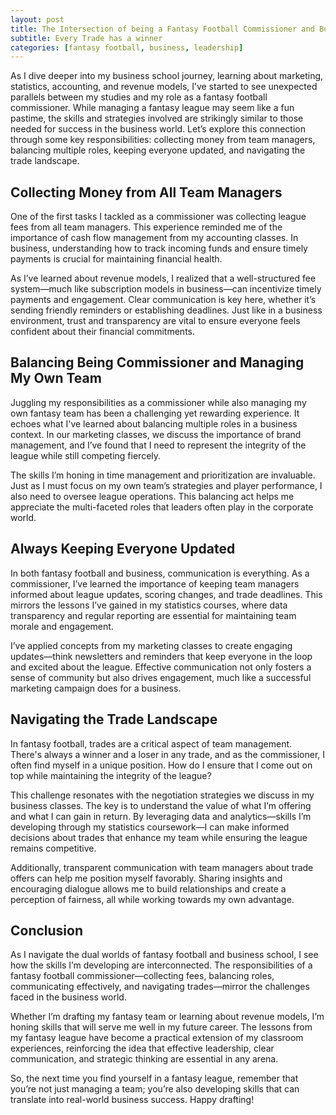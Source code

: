 ```yaml
---
layout: post
title: The Intersection of being a Fantasy Football Commissioner and Business School Concepts
subtitle: Every Trade has a winner
categories: [fantasy football, business, leadership]
---
```


As I dive deeper into my business school journey, learning about marketing, statistics, accounting, and revenue models, I’ve started to see unexpected parallels between my studies and my role as a fantasy football commissioner. While managing a fantasy league may seem like a fun pastime, the skills and strategies involved are strikingly similar to those needed for success in the business world. Let’s explore this connection through some key responsibilities: collecting money from team managers, balancing multiple roles, keeping everyone updated, and navigating the trade landscape.

## Collecting Money from All Team Managers

One of the first tasks I tackled as a commissioner was collecting league fees from all team managers. This experience reminded me of the importance of cash flow management from my accounting classes. In business, understanding how to track incoming funds and ensure timely payments is crucial for maintaining financial health.

As I’ve learned about revenue models, I realized that a well-structured fee system—much like subscription models in business—can incentivize timely payments and engagement. Clear communication is key here, whether it’s sending friendly reminders or establishing deadlines. Just like in a business environment, trust and transparency are vital to ensure everyone feels confident about their financial commitments.

## Balancing Being Commissioner and Managing My Own Team

Juggling my responsibilities as a commissioner while also managing my own fantasy team has been a challenging yet rewarding experience. It echoes what I've learned about balancing multiple roles in a business context. In our marketing classes, we discuss the importance of brand management, and I’ve found that I need to represent the integrity of the league while still competing fiercely.

The skills I’m honing in time management and prioritization are invaluable. Just as I must focus on my own team’s strategies and player performance, I also need to oversee league operations. This balancing act helps me appreciate the multi-faceted roles that leaders often play in the corporate world.

## Always Keeping Everyone Updated

In both fantasy football and business, communication is everything. As a commissioner, I’ve learned the importance of keeping team managers informed about league updates, scoring changes, and trade deadlines. This mirrors the lessons I’ve gained in my statistics courses, where data transparency and regular reporting are essential for maintaining team morale and engagement.

I’ve applied concepts from my marketing classes to create engaging updates—think newsletters and reminders that keep everyone in the loop and excited about the league. Effective communication not only fosters a sense of community but also drives engagement, much like a successful marketing campaign does for a business.

## Navigating the Trade Landscape

In fantasy football, trades are a critical aspect of team management. There's always a winner and a loser in any trade, and as the commissioner, I often find myself in a unique position. How do I ensure that I come out on top while maintaining the integrity of the league?

This challenge resonates with the negotiation strategies we discuss in my business classes. The key is to understand the value of what I’m offering and what I can gain in return. By leveraging data and analytics—skills I’m developing through my statistics coursework—I can make informed decisions about trades that enhance my team while ensuring the league remains competitive.

Additionally, transparent communication with team managers about trade offers can help me position myself favorably. Sharing insights and encouraging dialogue allows me to build relationships and create a perception of fairness, all while working towards my own advantage.

## Conclusion

As I navigate the dual worlds of fantasy football and business school, I see how the skills I’m developing are interconnected. The responsibilities of a fantasy football commissioner—collecting fees, balancing roles, communicating effectively, and navigating trades—mirror the challenges faced in the business world.

Whether I’m drafting my fantasy team or learning about revenue models, I’m honing skills that will serve me well in my future career. The lessons from my fantasy league have become a practical extension of my classroom experiences, reinforcing the idea that effective leadership, clear communication, and strategic thinking are essential in any arena.

So, the next time you find yourself in a fantasy league, remember that you’re not just managing a team; you’re also developing skills that can translate into real-world business success. Happy drafting!



<!-- As a fantasy football commissioner, I’ve come to realize that managing fairness is crucial—not just for the integrity of the league but also for my own success as a competitor. It’s a delicate balance: how can I ensure that trades are equitable while still positioning my team for victory? Let’s dive into the intricacies of navigating this landscape, using specific examples to illustrate my points.

## The Challenge of Fair Trades

In a league where trades are inevitable, it’s important to evaluate how they impact not just the teams involved, but also the league as a whole. Some trades may appear fair on the surface but can have hidden consequences, especially when considering the schedule.

### Example of a Fair-Seeming Trade

Consider a trade where Team A sends a star wide receiver to Team B in exchange for a solid running back and a bench player. On paper, this looks balanced. However, if Team B is about to face a series of easy opponents and Team A has a tough schedule ahead, this trade could backfire for Team A. They might be strengthening Team B's roster at a time when they desperately need to keep pace in the standings.

As a commissioner, I need to be mindful of these nuances. While it’s essential to allow managers the freedom to make trades, I also want to avoid scenarios where one team inadvertently sabotages another's chances due to the timing of their matchups. This means I have to be vigilant about understanding the league dynamics and the implications of each trade.

## The Allure of Unfair Trades

There are also situations where a trade might clearly benefit me as a commissioner, but at a glance, it could seem acceptable. For instance, if I facilitate a trade where I receive a top-tier player for a couple of underperforming backups, I might see an immediate boost to my lineup.

### Example of an Unfair Trade That Benefits the Commissioner

Imagine I orchestrate a trade where I send a couple of mediocre players to Team C in exchange for a star quarterback. Team C is desperate for any kind of help, and I can pitch the trade as beneficial since they’re gaining depth. However, if my team is about to face a favorable schedule and I can leverage my new quarterback to rack up points, I stand to gain a significant advantage.

Moreover, if I can charge a small "trade fee" to both teams for facilitating the deal, I’m not only enhancing my roster but also bringing in some extra cash. This kind of maneuver can raise ethical questions, as it may seem like I’m exploiting my position for personal gain.

## Maintaining Integrity While Winning

To ensure that I maintain fairness while still positioning myself for success, I’ve learned to adopt a few strategies:

1. **Transparent Communication**: I always make sure to discuss trades openly with the league. This includes explaining why I think a trade is beneficial for both sides, even if I’m the one gaining the most.

2. **Setting Clear Guidelines**: Establishing trade guidelines at the beginning of the season helps prevent any ambiguity. By outlining what constitutes a fair trade and making sure everyone understands the schedule dynamics, I can foster a more level playing field.

3. **Encouraging Dialogue**: I encourage managers to voice their concerns about trades. If a trade seems one-sided, opening up a discussion can help diffuse potential conflicts and keep the league cohesive.

4. **Self-Reflection**: Finally, I make it a point to reflect on my own trades. Am I taking advantage of my position as commissioner? If I ever feel that a trade could harm the integrity of the league, I reconsider my approach.

## Conclusion

Being a fantasy football commissioner requires a careful balancing act between managing fairness and securing personal success. While there will always be opportunities to take advantage of trades, I believe it’s essential to uphold the integrity of the league. By fostering transparent communication, setting clear guidelines, and encouraging dialogue, I can ensure that I navigate these challenges successfully.

At the end of the day, fantasy football is about more than just winning—it's about building a community where everyone feels valued and respected. As I continue my journey as both a commissioner and a competitor, I aim to embody these principles, proving that it is possible to win while maintaining fairness. -->